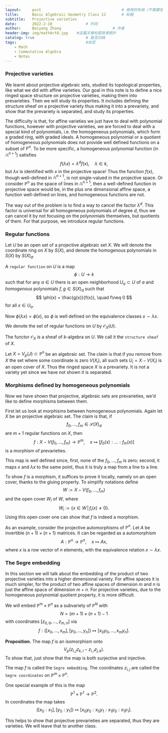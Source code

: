 ```yaml
---
layout:     post   				                    # 使用的布局（不需要改）
title:      Basic Algebraic Geometry Class 12		# 标题 
subtitle:   Projective varieties
date:       2022-2-10 				# 时间
author:     Baiyang Zhang 						# 作者
header-img: img/mathArt8.jpg 	#这篇文章标题背景图片
catalog: true 						# 是否归档
tags:								#标签
    - Math
    - Commutative Algebra
    - Notes
---
```


### Projective varieties

We learnt about projective algebraic sets, studied its topological properties, like what we did with affine varieties. Our goal in this note is to define a nice ringed space structure on projective varieties, making them into prevarieties. Then we will study its properties. It includes defining the structure sheaf on a projective variety thus making it into a prevariety, and show that the prevariety is separated, and study its properties.

The difficulty is that, for affine varieties we just have to deal with polynomial functions, however with projective varieties, we are forced to deal with a special kind of polynomials, i.e. the homogeneous polynomials, which form a graded ring, with graded ideals. A homogeneous polynomial or a quotient of homogeneous polynomials does not provide well defined functions on a subset of $\mathbb{P}^{n}$. To be more specific, a homogeneous polynomial function (in $\mathbb{A}^{n+1}$) satisfies
$$
f(\lambda x) = \lambda^{d} f(x), \quad \lambda \in k,
$$
but $\lambda x$ is identified with $x$ in the projective space! Thus the function $f(x)$, though well-defined in $\mathbb{A}^{n+1}$, is not single-valued in the projective space. Or consider $\mathbb{P}^{n}$ as the space of lines in $\mathbb{A}^{n+1}$, then a well-defined function in projective space would be, in the plus one dimensional affine space, a function well-defined on lines, and homogeneous functions are not.

The way out of the problem is to find a way to cancel the factor $\lambda^{d}$. This factor is universal for all homogeneous polynomials of degree $d$, thus we can cancel it by not focusing on the polynomials themselves, but quotients of them. For that purpose, we introduce regular functions.

### Regular functions

Let $U$ be an open set of a projective algebraic set $X$. We will denote the coordinate ring on $X$ by $S(X)$, and denote the homogenous polynomials in $S(X)$ by $S(X)_ {d}$.

A `regular function` on $U$ is a map 
$$
\phi: U\to k
$$
such that for any $a\in U$ there is an open neighborhood $U_ {a}\subset U$ of $a$ and *homogenous* polynomials $f,g\in S(X)_ {d}$ such that 
$$
\phi(x) = \frac{g(x)}{f(x)}, \quad f\neq 0
$$
for all $x \in U_ {a}$.

Now $\phi(\lambda x) = \phi(x)$, so $\phi$ is well defined on the equivalence classes $x\sim \lambda x$. 

We denote the set of regular functions on $U$ by $\mathcal{O}_ {X}(U)$.

The functor $\mathcal{O}_ {X}$ is a sheaf of $k$-algebra on $U$. We call it the `structure sheaf` of $X$.

Let $X = V_ {p}(J) \subset\mathbb{P}^{n}$ be an algebraic set. The claim is that if you remove from $X$ the set where some coordinate is zero $V(X_ {i})$, all such sets $U_ {i} = X-V(X_ {i})$ is an open cover of $X$. Thus the ringed space $X$ is a prevariety. It is not a variety yet since we have not shown it is separated.

### Morphisms defined by homogeneous polynomials

Now we have shown that projective, algebraic sets are prevarieties, we'd like to define morphisms between them. 

First let us look at morphisms between homogeneous polynomials. Again let $X$ be an projective algebraic set. The claim is that, if 
$$
f_{0},\dots,f_ {m} \in  \mathcal{S}(X)_ {d}
$$
are $m+1$ regular functions on $X$, then 
$$
f: X - V(f_{0},\dots,f_ {m}) \to\mathbb{P}^{m},\quad x\mapsto[f_{0}(x): \dots : f_ {m}(x)]
$$
is a morphism of prevarieties.

This map is well defined since, first, none of the $f_0,\dots,f_ {m}$ is zero; second, it maps $x$ and $\lambda x$ to the same point, thus it is truly a map from a line to a line. 

To show $f$ is a morphism, it suffices to prove it locally, namely on an open cover, thanks to the gluing property. To simplify notations define
$$
W := X - V(f_{0},\dots,f_ {m})
$$
and the open cover $W_ {i}$ of $W$, where
$$
W_ {i} := \left\{ x \in W \,\middle\vert\, f_ {i}(x)\neq 0 \right\} .
$$
Using this open cover one can show that $f$ is indeed a morphism. 

As an example, consider the projective automorphisms of $\mathbb{P}^{n}$. Let $A$ be invertible $(n+1)\times(n+1)$ matrices. It can be regarded as a automorphism 
$$
A: \mathbb{P}^{n} \to \mathbb{P}^{n},\quad  x\mapsto Ax,
$$
where $x$ is a row vector of $n$ elements, with the equivalence relation $x\sim \lambda x$. 

### The Segre embedding

In this section we will talk about the embedding of the product of two projective varieties into a higher dimensional variety. For affine spaces it is much simpler, for the product of two affine spaces of dimension $m$ and $n$ is just the affine space of dimension $m+n$. For projective varieties, due to the homogeneous polynomial quotient property, it is more difficult. 

We will embed $\mathbb{P}^{m}\times\mathbb{P}^{n}$ as a subvariety of $\mathbb{P}^{N}$ with
$$
N = (m+1)\times (n+1) -1
$$
with coordinates $[z_ {0,0},\dots,z_ {m,n}]$ via
$$
f: ([x_{0},\dots,x_ {m}] , [y_{0},\dots,y_ {n}]) \mapsto [x_ {0}y_{0},\dots,x_ {m}y_ {n}].
$$

**Proposition.** The map $f$ is an isomorphism onto 
$$
V_ {p}(z_ {i,j}z_ {k,l}-z_ {i,l}z_ {j,k}).
$$
To show that, just show that the map is both surjective and injective. 

The map $f$ is called the `Segre embedding`. The coordinates $z_ {i,j}$ are called the `Segre coordinates` on $\mathbb{P}^{m}\times\mathbb{P}^{n}$.

One special example of this is the map
$$
\mathbb{P}^{1}\times \mathbb{P}^{1}\to\mathbb{P}^{2}.
$$
In coordinates the map takes 
$$
([x_{0}: x_{1}],[y_{0}: y_{1}]) \mapsto [x_{0}y_{0}:x_{0}y_{1}: x_{1}y_{0}: x_{1}y_{1}].
$$

This helps to show that projective prevarieties are separated, thus they are varieties. We will leave that to another class.